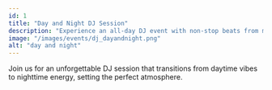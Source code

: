 ```yaml
---
id: 1
title: "Day and Night DJ Session"
description: "Experience an all-day DJ event with non-stop beats from morning till night."
image: "/images/events/dj_dayandnight.png"
alt: "day and night"
---
```


Join us for an unforgettable DJ session that transitions from daytime vibes to nighttime energy, setting the perfect atmosphere.
